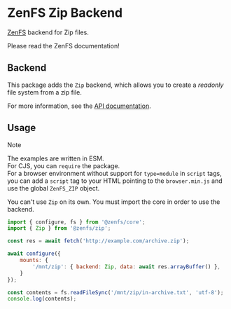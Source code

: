 # ZenFS Zip Backend

[ZenFS](https://github.com/zen-fs/core) backend for Zip files.

Please read the ZenFS documentation!

## Backend

This package adds the `Zip` backend, which allows you to create a _readonly_ file system from a zip file.

For more information, see the [API documentation](https://zen-fs.github.io/zip).

## Usage

> [!NOTE]
> The examples are written in ESM.  
> For CJS, you can `require` the package.  
> For a browser environment without support for `type=module` in `script` tags, you can add a `script` tag to your HTML pointing to the `browser.min.js` and use the global `ZenFS_ZIP` object.

You can't use `Zip` on its own. You must import the core in order to use the backend.

```js
import { configure, fs } from '@zenfs/core';
import { Zip } from '@zenfs/zip';

const res = await fetch('http://example.com/archive.zip');

await configure({
	mounts: {
		'/mnt/zip': { backend: Zip, data: await res.arrayBuffer() },
	}
});

const contents = fs.readFileSync('/mnt/zip/in-archive.txt', 'utf-8');
console.log(contents);
```
